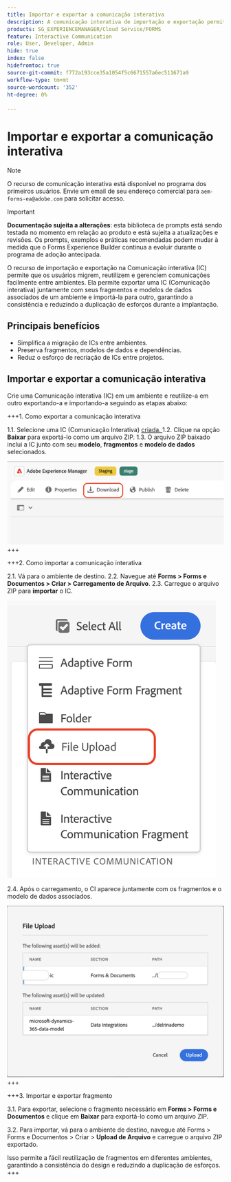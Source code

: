```yaml
---
title: Importar e exportar a comunicação interativa
description: A comunicação interativa de importação e exportação permite que os usuários migrem, reutilizem e gerenciem comunicações facilmente entre ambientes.
products: SG_EXPERIENCEMANAGER/Cloud Service/FORMS
feature: Interactive Communication
role: User, Developer, Admin
hide: true
index: false
hidefromtoc: true
source-git-commit: f772a193cce35a1054f5c6671557a6ec511671a9
workflow-type: tm+mt
source-wordcount: '352'
ht-degree: 0%

---
```



# Importar e exportar a comunicação interativa

>[!NOTE]
>
> O recurso de comunicação interativa está disponível no programa dos primeiros usuários. Envie um email de seu endereço comercial para `aem-forms-ea@adobe.com` para solicitar acesso.

>[!IMPORTANT]
>
> **Documentação sujeita a alterações**: esta biblioteca de prompts está sendo testada no momento em relação ao produto e está sujeita a atualizações e revisões. Os prompts, exemplos e práticas recomendadas podem mudar à medida que o Forms Experience Builder continua a evoluir durante o programa de adoção antecipada.

O recurso de importação e exportação na Comunicação interativa (IC) permite que os usuários migrem, reutilizem e gerenciem comunicações facilmente entre ambientes. Ela permite exportar uma IC (Comunicação interativa) juntamente com seus fragmentos e modelos de dados associados de um ambiente e importá-la para outro, garantindo a consistência e reduzindo a duplicação de esforços durante a implantação.

## Principais benefícios

- Simplifica a migração de ICs entre ambientes.
- Preserva fragmentos, modelos de dados e dependências.
- Reduz o esforço de recriação de ICs entre projetos.

## Importar e exportar a comunicação interativa

Crie uma Comunicação interativa (IC) em um ambiente e reutilize-a em outro exportando-a e importando-a seguindo as etapas abaixo:

+++&#x200B;1. Como exportar a comunicação interativa

1.1. Selecione uma IC (Comunicação Interativa) [criada.
](https://experienceleague.adobe.com/en/docs/experience-manager-cloud-service/content/forms/interactive-communication/create-interactive-communication)
1.2. Clique na opção **Baixar** para exportá-lo como um arquivo ZIP.
1.3. O arquivo ZIP baixado inclui a IC junto com seu **modelo**, **fragmentos** e **modelo de dados** selecionados.

![Localizar IC Docu](/help/forms/interactive-communication/assets/downloadic.png)
+++

+++&#x200B;2. Como importar a comunicação interativa

2.1. Vá para o ambiente de destino.
2.2. Navegue até **Forms > Forms e Documentos > Criar > Carregamento de Arquivo**.
2.3. Carregue o arquivo ZIP para **importar** o IC.

![Localizar IC Docu](/help/forms/interactive-communication/assets/uploadfile.png)

2.4. Após o carregamento, o CI aparece juntamente com os fragmentos e o modelo de dados associados.

![Localizar IC Docu](/help/forms/interactive-communication/assets/importfragment.png)
+++

+++&#x200B;3. Importar e exportar fragmento

3.1. Para exportar, selecione o fragmento necessário em **Forms > Forms e Documentos** e clique em **Baixar** para exportá-lo como um arquivo ZIP.

3.2. Para importar, vá para o ambiente de destino, navegue até Forms > Forms e Documentos > Criar > **Upload de Arquivo** e carregue o arquivo ZIP exportado.

Isso permite a fácil reutilização de fragmentos em diferentes ambientes, garantindo a consistência do design e reduzindo a duplicação de esforços.
+++
